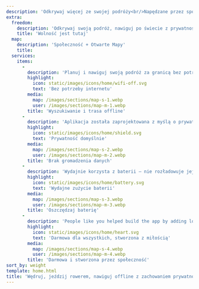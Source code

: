 ```yaml
---
description: 'Odkrywaj więcej ze swojej podróży<br/>Napędzane przez społeczność'
extra:
  freedom:
    description: 'Odkrywaj swoją podróż, nawiguj po świecie z prywatnością i społecznością na pierwszym planie.'
    title: 'Wolność jest tutaj'
  map:
    description: 'Społeczność + Otwarte Mapy'
    title:
  services:
    items:
      - 
        description: 'Planuj i nawiguj swoją podróż za granicą bez potrzeby korzystania z danych mobilnych oraz wyszukuj punkty orientacyjne podczas odległych wędrówek.'
        highlight:
          icon: static/images/icons/home/wifi-off.svg
          text: 'Bez potrzeby internetu'
        media:
          map: /images/sections/map-s-1.webp
          user: /images/sections/map-m-1.webp
        title: 'Wyszukiwanie i trasa offline'
      - 
        description: 'Aplikacja została zaprojektowana z myślą o prywatności – nie identyfikuje osób, nie śledzi Cię i nie gromadzi żadnych informacji.'
        highlight:
          icon: static/images/icons/home/shield.svg
          text: 'Prywatność domyślnie'
        media:
          map: /images/sections/map-s-2.webp
          user: /images/sections/map-m-2.webp
        title: 'Brak gromadzenia danych'
      - 
        description: 'Wydajnie korzysta z baterii – nie rozładowuje jej jak inne aplikacje nawigacyjne.'
        highlight:
          icon: static/images/icons/home/battery.svg
          text: 'Wydajne zużycie baterii'
        media:
          map: /images/sections/map-s-3.webp
          user: /images/sections/map-m-3.webp
        title: 'Oszczędzaj baterię'
      - 
        description: 'People like you helped build the app by adding locations to <span class="text-icon"><svg viewBox="0 0 19 19"><use href="#icon-open-street-map"></use></svg> [OpenStreetMap](https://openstreetmap.org)</span>, giving feedback on features, and contributing code on <span class="text-icon"><svg viewbox="0 0 4.233 4.233"> <use href="#icon-codeberg"></use></svg> [Codeberg](https://codeberg.org/comaps)</span> in the open-source community.'
        highlight:
          icon: static/images/icons/home/heart.svg
          text: 'Darmowa dla wszystkich, stworzona z miłością'
        media:
          map: /images/sections/map-s-4.webp
          user: /images/sections/map-m-4.webp
        title: 'Darmowa i stworzona przez społeczność'
sort_by: weight
template: home.html
title: 'Wędruj, jeździj rowerem, nawiguj offline z zachowaniem prywatności'
---
```

